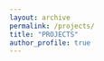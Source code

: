 ```yaml
---
layout: archive
permalink: /projects/
title: "PROJECTS"
author_profile: true
---
```

<html>
	<head>
	<meta name="viewport" content="width=device-width, initial-scale=1">
		<style>

		body {
		  color: #768390;
		  background: #FFF;
		  font-family: "Effra", Helvetica, sans-serif;
		  padding: 0;
		  -webkit-font-smoothing: antialiased; }

		h1, h2, h3, h4, h5, h6 {
		  color: #3D4351;
		  margin-top: 0; }

		a {
		  color: #FF6B6B; }
		  a:hover {
		    color: #ff9a9a;
		    text-decoration: none; }

		.example-header {
		  background: #3D4351;
		  color: #FFF;
		  font-weight: 300;
		  padding: 3em 1em;
		  text-align: center; }
		  .example-header h1 {
		    color: #FFF;
		    font-weight: 300;
		    margin-bottom: 20px; }
		  .example-header p {
		    font-size: 12px;
		    text-transform: uppercase;
		    letter-spacing: 3px;
		    font-weight: 700; }

		.container-fluid .row {
		  padding: 0 0 4em 0; }
		  .container-fluid .row:nth-child(even) {
		    background: #F1F4F5; }

		.example-title {
		  text-align: center;
		  margin-bottom: 60px;
		  padding: 3em 0;
		  border-bottom: 1px solid #E4EAEC; }
		  .example-title p {
		    margin: 0 auto;
		    font-size: 16px;
		    max-width: 400px; }

		/*==================================
		    TIMELINE
		==================================*/
		/*-- GENERAL STYLES
		    ------------------------------*/
		.timeline {
		  line-height: 1.5em;
		  list-style: none;
		  margin: 0;
		  padding: 0;
		  width: 100%; }
		  .timeline h1, .timeline h2, .timeline h3, .timeline h4, .timeline h5, .timeline h6 {
		    line-height: inherit; }

		/*----- TIMELINE ITEM -----*/
		.timeline-item {
		  padding-left: 30px;
		  position: relative; }
		  .timeline-item:last-child {
		    padding-bottom: 0; }

		/*----- TIMELINE INFO -----*/
		.timeline-info {
		  font-size: 12px;
		  font-weight: 700;
		  letter-spacing: 3px;
		  margin: 0 0 .5em 0;
		  text-transform: uppercase;
		  white-space: nowrap; }

		/*----- TIMELINE MARKER -----*/
		.timeline-marker {
		  position: absolute;
		  top: 0;
		  bottom: 0;
		  left: 0;
		  width: 15px; }
		  .timeline-marker:before {
		    background: #FF6B6B;
		    border: 3px solid transparent;
		    border-radius: 100%;
		    content: "";
		    display: block;
		    height: 10px;
		    position: absolute;
		    top: 4px;
		    left: 0;
		    width: 10px;
		    transition: background 0.3s ease-in-out, border 0.3s ease-in-out; }
		  .timeline-marker:after {
		    content: "";
		    width: 3px;
		    background: #CCD5DB;
		    display: block;
		    position: absolute;
		    top: 24px;
		    bottom: 0;
		    left: 6px; }
		  .timeline-item:last-child .timeline-marker:after {
		    content: none; }

		.timeline-item:not(.period):hover .timeline-marker:before {
		  background: transparent;
		  border: 3px solid #FF6B6B; }

		/*----- TIMELINE CONTENT -----*/
		.timeline-content {
		  padding-bottom: 40px; }
		  .timeline-content p:last-child {
		    margin-bottom: 0; }

		/*----- TIMELINE PERIOD -----*/
		.period {
		  padding: 0; }
		  .period .timeline-info {
		    display: none; }
		  .period .timeline-marker:before {
		    background: transparent;
		    content: "";
		    width: 15px;
		    height: auto;
		    border: none;
		    border-radius: 0;
		    top: 0;
		    bottom: 30px;
		    position: absolute;
		    border-top: 3px solid #CCD5DB;
		    border-bottom: 3px solid #CCD5DB; }
		  .period .timeline-marker:after {
		    content: "";
		    height: 32px;
		    top: auto; }
		  .period .timeline-content {
		    padding: 40px 0 70px; }
		  .period .timeline-title {
		    margin: 0; }

		/*----------------------------------------------
		        MOD: TIMELINE SPLIT
		    ----------------------------------------------*/
		@media (min-width: 768px) {
		  .timeline-split .timeline, .timeline-centered .timeline {
		    display: table; }
		  .timeline-split .timeline-item, .timeline-centered .timeline-item {
		    display: table-row;
		    padding: 0; }
		  .timeline-split .timeline-info, .timeline-centered .timeline-info,
		  .timeline-split .timeline-marker,
		  .timeline-centered .timeline-marker,
		  .timeline-split .timeline-content,
		  .timeline-centered .timeline-content,
		  .timeline-split .period .timeline-info,
		  .timeline-centered .period .timeline-info {
		    display: table-cell;
		    vertical-align: top; }
		  
		  .timeline-split .timeline-marker,
		  .timeline-centered .timeline-marker {
		    position: relative; }
		  
		  .timeline-split .timeline-content,
		  .timeline-centered .timeline-content {
		    padding-left: 30px; }
		  .timeline-split .timeline-info, .timeline-centered .timeline-info {
		    padding-right: 30px; }
		  .timeline-split .period .timeline-title, .timeline-centered .period .timeline-title {
		    position: relative;
		    left: -45px; } }

		/*----------------------------------------------
		        MOD: TIMELINE CENTERED
		    ----------------------------------------------*/
		@media (min-width: 992px) {
		  .timeline-centered,
		  .timeline-centered .timeline-item,
		  .timeline-centered .timeline-info,
		  .timeline-centered .timeline-marker,
		  .timeline-centered .timeline-content {
		    display: block;
		    margin: 0;
		    padding: 0; }
		  .timeline-centered .timeline-item {
		    padding-bottom: 40px;
		    overflow: hidden; }
		  .timeline-centered .timeline-marker {
		    position: absolute;
		    left: 50%;
		    margin-left: -7.5px; }
		  .timeline-centered .timeline-info,
		  .timeline-centered .timeline-content {
		    width: 50%; }
		  .timeline-centered > .timeline-item:nth-child(odd) .timeline-info {
		    float: left;
		    text-align: right;
		    padding-right: 30px; }
		  .timeline-centered > .timeline-item:nth-child(odd) .timeline-content {
		    float: right;
		    text-align: left;
		    padding-left: 30px; }
		  .timeline-centered > .timeline-item:nth-child(even) .timeline-info {
		    float: right;
		    text-align: left;
		    padding-left: 30px; }
		  .timeline-centered > .timeline-item:nth-child(even) .timeline-content {
		    float: left;
		    text-align: right;
		    padding-right: 30px; }
		  .timeline-centered > .timeline-item.period .timeline-content {
		    float: none;
		    padding: 0;
		    width: 100%;
		    text-align: center; }
		  .timeline-centered .timeline-item.period {
		    padding: 50px 0 90px; }
		  .timeline-centered .period .timeline-marker:after {
		    height: 30px;
		    bottom: 0;
		    top: auto; }
		  .timeline-centered .period .timeline-title {
		    left: auto; } }

		/*----------------------------------------------
		        MOD: MARKER OUTLINE
		    ----------------------------------------------*/
		.marker-outline .timeline-marker:before {
		  background: transparent;
		  border-color: #FF6B6B; }

		.marker-outline .timeline-item:hover .timeline-marker:before {
		  background: #FF6B6B; }


		</style>
	</head>
</html>
<div class="row">
    <div class="col">
            <h1><span data-i18n="skills.my_skills">Projects</span></h1>
		<div class="row" style="margin-bottom: 20px">
            <div class="col">
                <h4 style="margin: 0">Culture Concierge & Preference Collection</h4>
                <p style="margin: 0; font-style: italic;">Project with the Korea Creative Contents Agency, May. 2018 &ndash; Current</p>
                <p style="margin: 5px 0 0 0">: Developing a smart speaker service that curates events in various domains such as, but not limited to, classical music, musicals, plays, and concerts. Investigating the potential use of user preference data on various everyday objects to supplement the recommendation of cultural events.</p>
            </div>
        </div>
		<div class="row" style="margin-bottom: 20px">
        	<div class="col">
            <h4 style="margin: 0">Television Audio Experience</h4>
            <p style="margin: 0; font-style: italic;">Project with Samsung Electronics, Mar. 2017 &ndash; Dec. 2017</p>
            <p style="margin: 5px 0 0 0">: A data-driven investigation focused on user behaviors and satisfaction points during television watching. Data collected from the TV, remote controller, and bluetooth trackers are supplemented by qualitative user data collected via event-timely chatbots.</p>
        	</div>
        </div>
		<div class="row" style="margin-bottom: 20px">
        	<div class="col">
            <h4 style="margin: 0">News Big Data - User Participatory Services</h4>
            <p style="margin: 0; font-style: italic;">Project with the Korea Press Foundation, May 2016 &ndash; Dec. 2016</p>
            <p style="margin: 5px 0 0 0">: Analysis of news quotes from press releases, understanding how users obtain news and information, and suggesting a new interface and service where users can easily participate in writing well-founded news articles with official quotes and sources.</p>
        	</div>
        </div>
    </div>
    <div class="col">
        <h1><span data-i18n="skills.my_skills">Publications</span></h1>
		<div class="row" style="margin-bottom: 20px">
	    	<div class="col">
	            <p style="margin: 0;">Minjoon Kim, Jinyoung Kim, Sugyo Han, Joongseek Lee (2018)</p>
	            <p style="margin: 0; font-weight: 700;">A Data-driven Approach to Explore Television Viewing in the Household Environment</p>
	            <p style="margin: 0;">Proceedings of the 2018 ACM International Conference on Interactive Experiences for TV and Online Video (TVX ’18)</p> <a href="https://dl.acm.org/citation.cfm?id=3210829 " target="_blank"><i class="fa fa-external-link-square"></i>  [URL]</a>
	         </div>
	    </div>
    	<div class="row" style="margin-bottom: 20px">
            <div class="col">
                <p style="margin: 0;">Minjoon Kim, Nuri Na, Joongseek Lee (2017)</p>
                <p style="margin: 0; font-weight: 700;">Re-intermediation in the Fashion Industry: A Qualitative Study on Brokers in the Dongdae-mun Fashion District</p>
                <p style="margin: 0;">In iConference 2017 Proceedings, Vol. 2 (pp. 43 &ndash; 53)</p>
                <p style="margin: 0; color: #8C7FD8; font-weight: 700;">Lee Dirks Award for Best Paper Nomination (top 5 papers)</p><a href="https://www.ideals.illinois.edu/handle/2142/98871 " target="_blank"><i class="fa fa-external-link-square"></i>  [URL]</a>
            </div>
   		</div>
	</div>
</div>

**공간 특화 Home Entertainment AI 컨셉 발굴** 

Home Entertainment(HE) 기기 확산에 따른 새로운 카테고리의 서비스 및 폼팩터 발굴이 필요하다.
주거 공간마다 상이한 콘텐츠를 소비하는 사용자 행태에 맞게 공간 특화 서비스 제작이 필요한 것이다.
인공지능 서비스의 지향점은 Data Intelligence를 통한 예측력의 구축하는 것이다.

* 참여 기간: 2018.03 - 2018.05<br> 
* 주최 기관: LG HE 디자인 연구소<br>

---

**공공 문화/예술/관광 콘텐츠 서비스를 위한 챗봇 프레임워크 개발(1)**

문화콘텐츠진흥원이 공모한 프로젝트로, 서울대학교 사용자경험연구실이 주관하며 공동연구기관 머니브레인과 위탁연구기관 크레디아와 함께 진행중인 3개년도 프로젝트. 기존 공연 관람은 탐색이 어렵고 복잡한 카탈로그 브라우징이었다. 그러나 이제는 CAs를 통해 정보의 통합/추천/개인화가 가능해졌다. 이를 구현하기 위해 문화 도메인 특성을 고려한 시나리오 도출 및 엔진 개발을 하고자 한다.

* 참여 기간: 2018.05 - 2018.09<br>
* 주최 기관: 한국콘텐츠진흥원<br>  

---

**Bixby, Next step에 대한 고민 :UX관점에서**

머신 러닝의 고도화와 스마트 스피커의 보급으로 IPA는 사람들의 일상 곳곳에서 나타나고 있다. 그러나, 단순히 흥미롭고 신기한 이유로 IPA를 사용하는 단계를 지나 지속적으로 이를 사용하기에는 아직 기술이 뒷받침해주지 못하는 실정이다.
이에 기업에서는 유명 연예인의 목소리를 통해 사용자에게 친근감을 준다거나 귀여운 외형으로 호감을 불러일으키는 등의 ‘인간적인 호감을 얻을 수 있는’ 접근을 취하고 있다. 본 프로젝트는 현재의 접근 방향의 한계를 지적하고, 비기술적인 측면에서 사용자의 경험을 극대화하여 IPA가 발전할 수 있는 방향을 모색한다.

* 참여 기간: 2018.09 - 2018.12<br> 
* 주최 기관: 삼성전자 디자인경영센터<br>

---

**공공 문화/예술/관광 콘텐츠 서비스를 위한 챗봇 프레임워크 개발(2)**


* 참여 기간: 2019.01 - 2019.12<br> 
* 주최 기관: 한국콘텐츠진흥원<br> 

---

{% include group-by-array collection=site.posts field="categories" %}
{% for category in group_names %}
  {% assign posts = group_items[forloop.index0] %}
  <h2 id="{{ category | slugify }}" class="archive__subtitle">{{ category }}</h2>
  {% for post in posts %}
    {% include archive-single.html %}
  {% endfor %}
{% endfor %}